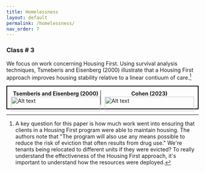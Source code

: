 ```yaml
---
title: Homelessness
layout: default
permalink: /homelessness/
nav_order: 7
---
```


### **Class # 3**
We focus on work concerning Housing First. Using survival analysis techniques, Tsmeberis and Eisenberg (2000) illustrate that a Housing First approach improves housing stability relative to a linear contiuum of care.[^1]
<div style="display: flex; justify-content: space-between; border: 2px solid black; padding: 10px;">
  
  <!-- First PDF and its title -->
  <div style="width: 49%; border-right: 2px solid gray;">
    <div style="text-align: center; font-weight: bold;">Tsemberis and Eisenberg (2000)</div>
    <a href="https://www.nber.org/papers/w26232" style="display: block;">
      <img src="./../assets/images/evans.png" alt="Alt text" style="width: 100%; height: auto;" />
    </a>
  </div>


  <!-- Optional spacer for a more distinct line -->
  <div style="width: 2%;"></div>

  <!-- Second PDF and its title -->
  <div style="width: 49%;">
    <div style="text-align: center; font-weight: bold;">Cohen (2023)</div>
    <a href="https://asit-prod-web1.cc.columbia.edu/econdept/wp-content/uploads/sites/41/2018/08/homelessresearchv2-080118.pdf" style="display: block;">
      <img src="./../assets/images/flaherty.png" alt="Alt text" style="width: 100%; height: auto;" />
    </a>
  </div>

</div>

[^1]: A key question for this paper is how much work went into ensuring that clients in a Housing First program were able to maintain housing. The authors note that "The program will also use any means possible to reduce the risk of eviction that often results from drug use." We're tenants being relocated to different units if they were evicted? To really understand the effectiveness of the Housing First approach, it's important to understand how the resources were deployed.
